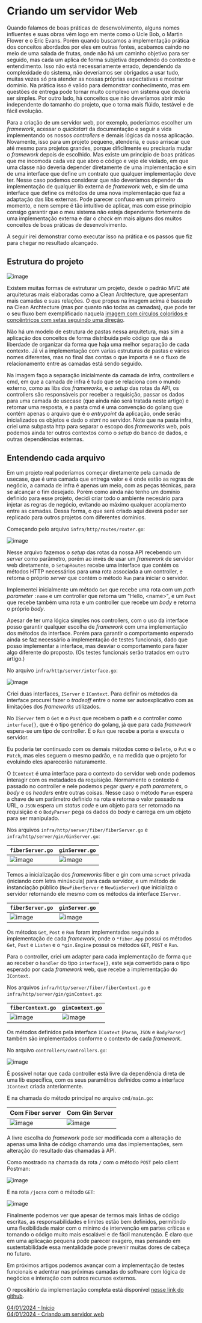 # Criando um servidor Web

Quando falamos de boas práticas de desenvolvimento, alguns nomes influentes e suas obras vêm logo em mente como o Ucle Bob, o Martin Flower e o Eric Evans. Porém quando buscamos a implementação prática dos conceitos abordados por eles em outras fontes, acabamos caindo no meio de uma salada de frutas, onde não há um caminho objetivo para ser seguido, mas cada um aplica de forma subjetiva dependendo do contexto e entendimento. Isso não está necessariamente errado, dependendo da complexidade do sistema, não deveríamos ser obrigados a usar tudo, muitas vezes só pra atender as nossas próprias expectativas e mostrar domínio. Na prática isso é valido para demonstrar conhecimento, mas em questões de entrega pode tornar muito complexo um sistema que deveria ser simples. Por outro lado, há conceitos que não deveríamos abrir mão independente do tamanho do projeto, que o torna mais flúido, testável e de fácil evolução.

Para a criação de um servidor web, por exemplo, poderíamos escolher um _framework_, acessar o _quickstart_ da documentação e seguir a vida implementando os nossos _controllers_ e demais lógicas da nossa aplicação. Novamente, isso para um projeto pequeno, atenderia, e ouso arriscar que até mesmo para projetos grandes, porque dificilmente eu precisaria mudar o _framework_ depois de escolhido. Mas existe um princípio de boas práticas que me incomoda cada vez que abro o código e vejo ele violado, em que uma classe não deveria depender diretamente de uma implementação e sim de uma interface que define um contrato que qualquer implementação deve ter. Nesse caso podemos considerar que não deveríamos depender da implementação de qualquer lib externa de _framework_ web, e sim de uma interface que define os métodos de uma nova implementação que faz a adaptação das libs externas. Pode parecer confuso em um primeiro momento, e nem sempre é tão intuitivo de aplicar, mas com esse princípio consigo garantir que o meu sistema não esteja dependente fortemente de uma implementação externa e dar o _check_ em mais alguns dos muitos conceitos de boas práticas de desenvolvimento.

A seguir irei demonstrar como executar isso na prática e os passos que fiz para chegar no resultado alcançado.

## Estrutura do projeto

![image](https://github.com/user-attachments/assets/8405451c-98a0-4041-9107-0a47e34484ee)

Existem muitas formas de estruturar um projeto, desde o padrão MVC até arquiteturas mais elaboradas como a Clean Archtecture, que apresentam mais camadas e suas relações. O que propus na imagem acima é baseado na Clean Archtecture (mas por quanto não todas as camadas), que pode ter o seu fluxo bem exemplificado naquela [imagem com círculos coloridos e concêntricos com setas seguindo uma direção](https://blog.cleancoder.com/uncle-bob/2012/08/13/the-clean-architecture.html). 

Não há um modelo de estrutura de pastas nessa arquitetura, mas sim a aplicação dos conceitos de forma distribuída pelo código que dá a liberdade de organizar da forma que haja uma melhor separação de cada contexto. Já vi a implementação com varias estruturas de pastas e vários nomes diferentes, mas no final das contas o que importa é se o fluxo de relacionamento entre as camadas está sendo seguido.

Na imagem faço a separação inicialmente da camada de infra, controllers e cmd, em que a camada de infra é tudo que se relaciona com o mundo externo, como as libs dos _frameworks_, e o _setup_ das rotas da API, os controllers são responsáveis por receber a requisição, passar os dados para uma camada de usecase (que ainda não será tratada neste artigo) e retornar uma resposta, e a pasta cmd é uma convenção do golang que contém apenas o arquivo que é o _entrypoint_ da aplicação, onde serão inicializados os objetos e dado o _start_ no servidor. Note que na pasta infra, criei uma subpasta http para separar o escopo dos _frameworks_ web, pois podemos ainda ter outros contextos como o _setup_ do banco de dados, e outras dependências externas.

## Entendendo cada arquivo

Em um projeto real poderíamos começar diretamente pela camada de usecase, que é uma camada que entrega valor e é onde estão as regras de negócio, a camada de infra é apenas um meio, com as peças técnicas, para se alcançar o fim desejado. Porém como ainda não tenho um domínio definido para esse projeto, decidi criar todo o ambiente necesário para injetar as regras de negócio, evitando ao máximo qualquer acoplamento entre as camadas. Dessa forma, o que será criado aqui deverá poder ser replicado para outros projetos com diferentes domínios.

Começando pelo arquivo `infra/http/routes/router.go`:

![image](https://github.com/user-attachments/assets/597acf01-e375-44ec-9691-841065b67a13)


Nesse arquivo fazemos o _setup_ das rotas da nossa API recebendo um _server_ como parâmetro, porém ao invés de usar um _framework_ de servidor web diretamente, o `SetupRoutes` recebe uma interface que contém os métodos HTTP necessários para uma rota associada a um controller, e retorna o próprio _server_ que contém o método `Run` para iniciar o servidor. 

Implementei inicialmente um método `Get` que recebe uma rota com um _path parameter_ `:name` e um controller que retorna um "Hello, \<name\>", e um `Post` que recebe também uma rota e um controller que recebe um _body_ e retorna o próprio _body_.

Apesar de ter uma lógica simples nos controllers, com o uso da interface posso garantir qualquer escolha de _framework_ com uma implementação dos métodos da interface. Porém para garantir o comportamento esperado ainda se faz necessário a implementação de testes funcionais, dado que posso implementar a interface, mas desviar o comportamento para fazer algo diferente do proposto. (Os testes funcionais serão tratados em outro artigo.)

No arquivo `infra/http/server/interface.go`:

![image](https://github.com/user-attachments/assets/0d5ba8cd-f2f9-4a7a-86be-7d9551e2d307)

Criei duas interfaces, `IServer` e `IContext`. Para definir os métodos da interface procurei fazer o _tradeoff_ entre o nome ser autoexplicativo com as limitações dos _frameworks_ utilizados.

No `IServer` tem o `Get` e o `Post` que recebem o path e o controller como `interface{}`, que é o tipo genérico do golang, já que para cada _framework_ espera-se um tipo de controller. E o `Run` que recebe a porta e executa o servidor. 

Eu poderia ter continuado com os demais métodos como o `Delete`, o `Put` e o `Patch`, mas eles seguem o mesmo padrão, e na medida que o projeto for evoluindo eles aparecerão naturamente.

O `ÌContext` é uma interface para o contexto do servidor web onde podemos interagir com os metadados da requisição. Normamente o contexto é passado no controller e nele podemos pegar _query_ e _path parameters_, o _body_ e os _headers_ entre outras coisas. Nesse caso o método `Param` espera a chave de um parâmetro definido na rota e retorna o valor passado na URL, o `JSON` espera um _status code_ e um objeto para ser retornado na requisição e o `BodyParser` pega os dados do _body_ e carrega em um objeto para ser manipulado.

Nos arquivos `infra/http/server/fiber/fiberServer.go` e `infra/http/server/gin/GinServer.go`:

| `fiberServer.go`| `ginServer.go` |
|---|---|
|![image](https://github.com/user-attachments/assets/973f7e00-ce48-43e7-b224-0c61c37838e9)|![image](https://github.com/user-attachments/assets/1364458d-6621-4654-84b3-b98af8c7677f)|

Temos a inicialização dos _frameworks_ fiber e gin com uma `scruct` privada (iniciando com letra minúscula) para cada servidor, e um método de instanciação público (`NewFiberServer` e `NewGinServer`) que inicializa o servidor retornando ele mesmo com os métodos da interface `IServer`.  

| `fiberServer.go`| `ginServer.go` |
|---|---|
|![image](https://github.com/user-attachments/assets/ad74054e-4af5-4f80-98e5-5df54755982e)|![image](https://github.com/user-attachments/assets/4aa5b647-7dc7-43c9-b6a9-ac31226beb0e)|

Os métodos `Get`, `Post` e `Run` foram implementados seguindo a implementação de cada _framework_, onde o `*fiber.App` possui os métodos `Get`, `Post` e `Listen` e o `*gin.Engine` possui os métodos `GET`, `POST` e `Run`.

Para o controller, criei um adapter para cada implementação de forma que ao receber o `handler` do tipo `interface{}`, este seja convertido para o tipo esperado por cada _framework_ web, que recebe a implementação do `ÌContext`.

Nos arquivos `infra/http/server/fiber/fiberContext.go` e `infra/http/server/gin/ginContext.go`:

| `fiberContext.go`| `ginContext.go` |
|---|---|
|![image](https://github.com/user-attachments/assets/b7cbb1ac-4f8a-4d2e-a4ce-c2accae73bee)|![image](https://github.com/user-attachments/assets/89ff9657-09bb-4d64-a08f-2c9a565346bd)|

Os métodos definidos pela interface `IContext` (`Param`, `JSON` e `BodyParser`) também são implementados conforme o contexto de cada _framework_.  

No arquivo `controllers/controllers.go`:

![image](https://github.com/user-attachments/assets/b493020b-a80d-47e4-8215-5c10c42ed873)

É possivel notar que cada controller está livre da dependência direta de uma lib específica, com os seus paramêtros definidos como a interface `IContext` criada anteriormente.

E na chamada do método principal no arquivo `cmd/main.go`:

| Com Fiber server | Com Gin Server |
|---|---|
|![image](https://github.com/user-attachments/assets/7e89a749-9f93-4194-9934-53e50e0d94b1)|![image](https://github.com/user-attachments/assets/cc217a4a-1e76-48a2-acc9-54c83a16ddb2)|

A livre escolha do _framework_ pode ser modificada com a alteração de apenas uma linha de código chamando uma das implementações, sem alteração do resultado das chamadas à API. 

Como mostrado na chamada da rota `/` com o método `POST` pelo client Postman:

![image](https://github.com/user-attachments/assets/0b544e3d-32c5-4683-af5b-c3b81ee87515)

E na rota `/jocsa` com o método `GET`:

![image](https://github.com/user-attachments/assets/0287561e-8000-4e08-986b-102a5a04294f)

Finalmente podemos ver que apesar de termos mais linhas de código escritas, as responsabilidades e limites estão bem definidos, permitindo uma flexibilidade maior com o mínimo de intervenção em partes críticas e tornando o código muito mais escalável e de fácil manutenção. É claro que em uma aplicação pequena pode parecer exagero, mas pensando em sustentabilidade essa mentalidade pode prevenir muitas dores de cabeça no futuro. 

Em próximos artigos podemos avançar com a implementação de testes funcionais e adentrar nas próximas camadas do software com lógica de negócios e interação com outros recursos externos.

O repositório da implementação completa está disponível [nesse link do github](https://github.com/jocsakesley/webserver-golang).

[04/01/2024 - Início](./index.md)
<br>
[04/01/2024 - Criando um servidor web](./web-api.md)

